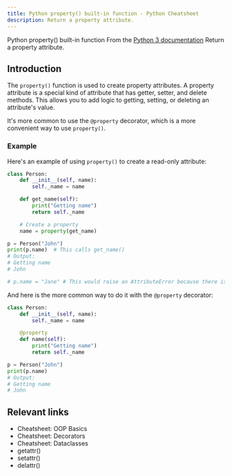 ```yaml
---
title: Python property() built-in function - Python Cheatsheet
description: Return a property attribute.
---
```


<base-title :title="frontmatter.title" :description="frontmatter.description">
Python property() built-in function
</base-title>

<base-disclaimer>
  <base-disclaimer-title>
    From the <a target="_blank" href="https://docs.python.org/3/library/functions.html#property">Python 3 documentation</a>
  </base-disclaimer-title>
  <base-disclaimer-content>
   Return a property attribute.
  </base-disclaimer-content>
</base-disclaimer>

## Introduction

The `property()` function is used to create property attributes. A property attribute is a special kind of attribute that has getter, setter, and delete methods. This allows you to add logic to getting, setting, or deleting an attribute's value.

It's more common to use the `@property` decorator, which is a more convenient way to use `property()`.

### Example

Here's an example of using `property()` to create a read-only attribute:

```python
class Person:
    def __init__(self, name):
        self._name = name

    def get_name(self):
        print("Getting name")
        return self._name

    # Create a property
    name = property(get_name)

p = Person("John")
print(p.name)  # This calls get_name()
# Output:
# Getting name
# John

# p.name = "Jane" # This would raise an AttributeError because there is no setter
```

And here is the more common way to do it with the `@property` decorator:

```python
class Person:
    def __init__(self, name):
        self._name = name

    @property
    def name(self):
        print("Getting name")
        return self._name

p = Person("John")
print(p.name)
# Output:
# Getting name
# John
```

## Relevant links

- <router-link to="/cheatsheet/oop-basics">Cheatsheet: OOP Basics</router-link>
- <router-link to="/cheatsheet/decorators">Cheatsheet: Decorators</router-link>
- <router-link to="/cheatsheet/dataclasses">Cheatsheet: Dataclasses</router-link>
- <router-link to="/builtin/getattr">getattr()</router-link>
- <router-link to="/builtin/setattr">setattr()</router-link>
- <router-link to="/builtin/delattr">delattr()</router-link>
